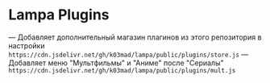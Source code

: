 # Lampa Plugins

— Добавляет дополнительный магазин плагинов из этого репозитория в настройки \
`https://cdn.jsdelivr.net/gh/k03mad/lampa/public/plugins/store.js`
— Добавляет меню "Мультфильмы" и "Аниме" после "Сериалы" \
`https://cdn.jsdelivr.net/gh/k03mad/lampa/public/plugins/mult.js`
